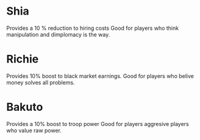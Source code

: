 # Shia
Provides a 10 % reduction to hiring costs
Good for players who think manipulation and dimplomacy is the way.

# Richie
Provides 10% boost to black market earnings.
Good for players who belive money solves all problems.

# Bakuto
Provides a 10% boost to troop power
Good for players aggresive players who value raw power. 
